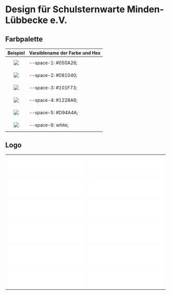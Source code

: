 # Design für Schulsternwarte Minden-Lübbecke e.V.

## Farbpalette

<table style="width: fit-content">
    <thead>
        <tr>
            <th>Beispiel</th>
            <th>Varaiblename der Farbe und Hex</th>
        </tr>
    </thead>
    <tr style="">
        <td style="vertical-align: center; text-align: center; padding: 10px">
            <img src="https://dummyimage.com/40x40/050A26/FFFFFF.png?text=A">
        </td>
        <td>
            --space-1: #050A26;
        </td>
    </tr>
    <tr>
        <td style="vertical-align: center; text-align: center; padding: 10px">
            <img src="https://dummyimage.com/40x40/081040/FFFFFF.png&text=A">
        </td>
        <td>
            --space-2: #081040;
        </td>
    </tr>
    <tr>
        <td style="vertical-align: center; text-align: center; padding: 10px">
            <img src="https://dummyimage.com/40x40/101F73/FFFFFF.png&text=A">
        </td>
        <td>
            --space-3: #101F73;
        </td>
    </tr>
    <tr>
        <td style="vertical-align: center; text-align: center; padding: 10px">
            <img src="https://dummyimage.com/40x40/1228A6/FFFFFF.png&text=A">
        </td>
        <td>
            --space-4: #1228A6;
        </td>
    </tr>
    <tr>
        <td style="vertical-align: center; text-align: center; padding: 10px">
            <img src="https://dummyimage.com/40x40/D94A4A/FFFFFF.png&text=A">
        </td>
        <td>
            --space-5: #D94A4A;
        </td>
    </tr>
    <tr>
        <td style="vertical-align: center; text-align: center; padding: 10px">
            <img src="https://dummyimage.com/40x40/FFFFFF/050A26.png&text=A">
        </td>
        <td>
            --space-6: white;
        </td>
    </tr>
    <tr>
    </tr>
</table>

## Logo

<table>
    <tr>
        <td>
            <img src="logo-below-bg1-fg6.png" />
        </td>
        <td>
            <img src="logo-below-bg1-fg6-emphasize.png" />
        </td>
    </tr>
    <tr>
        <td>
            <img src="logo-below-bg2-fg6.png" />
        </td>
        <td>
            <img src="logo-below-bg2-fg6-emphasize.png" />
        </td>
    </tr>
    <tr>
        <td>
            <img src="logo-below-bg3-fg6.png" />
        </td>
        <td>
            <img src="logo-below-bg3-fg6-emphasize.png" />
        </td>
    </tr>
    <tr>
        <td>
            <img src="logo-below-bg4-fg6.png" />
        </td>
        <td>
            <img src="logo-below-bg4-fg6-emphasize.png" />
        </td>
    </tr>
    <tr>
        <td>
            <img src="logo-below-bg5-fg6.png" />
        </td>
        <td>
            <img src="logo-below-bg5-fg6-emphasize.png" />
        </td>
    </tr>
    <tr>
        <td>
            <img src="logo-below-bg6-fg1.png" />
        </td>
        <td>
            <img src="logo-below-bg6-fg1-emphasize.png" />
        </td>
    </tr>
</table>
